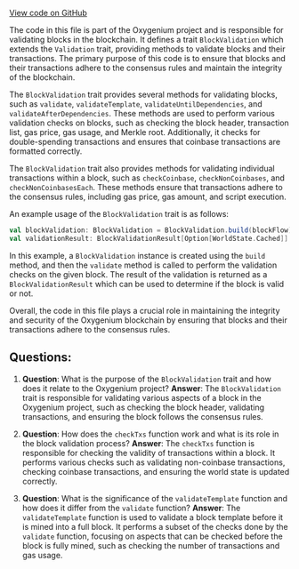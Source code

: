 [View code on GitHub](https://github.com/oxygenium/oxygenium/flow/src/main/scala/org/oxygenium/flow/validation/BlockValidation.scala)

The code in this file is part of the Oxygenium project and is responsible for validating blocks in the blockchain. It defines a trait `BlockValidation` which extends the `Validation` trait, providing methods to validate blocks and their transactions. The primary purpose of this code is to ensure that blocks and their transactions adhere to the consensus rules and maintain the integrity of the blockchain.

The `BlockValidation` trait provides several methods for validating blocks, such as `validate`, `validateTemplate`, `validateUntilDependencies`, and `validateAfterDependencies`. These methods are used to perform various validation checks on blocks, such as checking the block header, transaction list, gas price, gas usage, and Merkle root. Additionally, it checks for double-spending transactions and ensures that coinbase transactions are formatted correctly.

The `BlockValidation` trait also provides methods for validating individual transactions within a block, such as `checkCoinbase`, `checkNonCoinbases`, and `checkNonCoinbasesEach`. These methods ensure that transactions adhere to the consensus rules, including gas price, gas amount, and script execution.

An example usage of the `BlockValidation` trait is as follows:

```scala
val blockValidation: BlockValidation = BlockValidation.build(blockFlow)
val validationResult: BlockValidationResult[Option[WorldState.Cached]] = blockValidation.validate(block, blockFlow)
```

In this example, a `BlockValidation` instance is created using the `build` method, and then the `validate` method is called to perform the validation checks on the given block. The result of the validation is returned as a `BlockValidationResult` which can be used to determine if the block is valid or not.

Overall, the code in this file plays a crucial role in maintaining the integrity and security of the Oxygenium blockchain by ensuring that blocks and their transactions adhere to the consensus rules.
## Questions: 
 1. **Question**: What is the purpose of the `BlockValidation` trait and how does it relate to the Oxygenium project?
   **Answer**: The `BlockValidation` trait is responsible for validating various aspects of a block in the Oxygenium project, such as checking the block header, validating transactions, and ensuring the block follows the consensus rules.

2. **Question**: How does the `checkTxs` function work and what is its role in the block validation process?
   **Answer**: The `checkTxs` function is responsible for checking the validity of transactions within a block. It performs various checks such as validating non-coinbase transactions, checking coinbase transactions, and ensuring the world state is updated correctly.

3. **Question**: What is the significance of the `validateTemplate` function and how does it differ from the `validate` function?
   **Answer**: The `validateTemplate` function is used to validate a block template before it is mined into a full block. It performs a subset of the checks done by the `validate` function, focusing on aspects that can be checked before the block is fully mined, such as checking the number of transactions and gas usage.